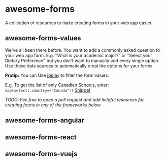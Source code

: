 # awesome-forms
A collection of resources to make creating forms in your web app easier.

## awesome-forms-values
We've all been there before. You want to add a commonly asked question to your web app form. E.g. "What is your academic major?" or "Select your Dietary Preference" but you don't want to manually add every single option. Use these data sources to  automatically creat the options for your forms.


**Protip:** You can Use [jqplay](https://jqplay.org/#) to filter the form values.

E.g. To get the list of only Canadian Schools, enter:
`map(select(.country=="Canada"))` [Snippet](https://jqplay.org/s/mL-eA6ZJlI)

_TODO: Fee free to open a pull request and add helpful resources for creating forms in any of the frameworks below_ 
## awesome-forms-angular


## awesome-forms-react


## awesome-forms-vuejs

